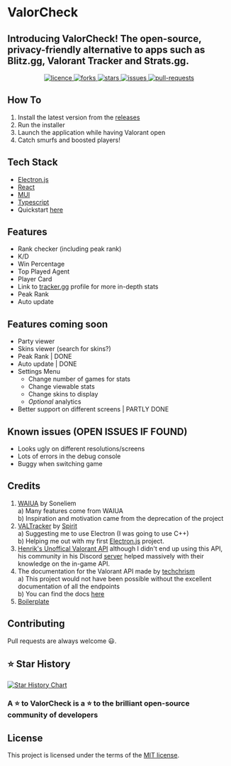 # ValorCheck

<h2>Introducing ValorCheck! The open-source, privacy-friendly alternative to apps such as Blitz.gg, Valorant Tracker and Strats.gg.</h2>

<p align="center">
<a href="https://github.com/yvanlok/valorcheck/blob/main/LICENSE" target="_blank">
<img src="https://img.shields.io/github/license/yvanlok/valorcheck?style=flat-square" alt="licence" />
</a>
<a href="https://github.com/yvanlok/valorcheck/fork" target="_blank">
<img src="https://img.shields.io/github/forks/yvanlok/valorcheck?style=flat-square" alt="forks"/>
</a>
<a href="https://github.com/yvanlok/valorcheck/stargazers" target="_blank">
<img src="https://img.shields.io/github/stars/yvanlok/valorcheck?style=flat-square" alt="stars"/>
</a>
<a href="https://github.com/yvanlok/valorcheck/issues" target="_blank">
<img src="https://img.shields.io/github/issues/yvanlok/valorcheck?style=flat-square" alt="issues"/>
</a>
<a href="https://github.com/yvanlok/valorcheck/pulls" target="_blank">
<img src="https://img.shields.io/github/issues-pr/yvanlok/valorcheck?style=flat-square" alt="pull-requests"/>
</a>

## How To

1. Install the latest version from the [releases](https://github.com/yvanlok/valorcheck/releases)
2. Run the installer
3. Launch the application while having Valorant open
4. Catch smurfs and boosted players!

## Tech Stack
- [Electron.js](https://www.electronjs.org/)
- [React](https://react.dev/)
- [MUI](https://mui.com/)
- [Typescript](https://www.typescriptlang.org/)
- Quickstart [here](https://github.com/hellosoftware-io/electron-typescript-react-mui)
   
## Features
- Rank checker (including peak rank)
- K/D
- Win Percentage
- Top Played Agent
- Player Card
- Link to [tracker.gg](https://tracker.gg/valorant) profile for more in-depth stats
- Peak Rank 
- Auto update

## Features coming soon
- Party viewer
- Skins viewer (search for skins?)
- Peak Rank | DONE
- Auto update | DONE
- Settings Menu
  - Change number of games for stats
  - Change viewable stats
  - Change skins to display
  - *Optional* analytics
- Better support on different screens | PARTLY DONE

## Known issues (OPEN ISSUES IF FOUND)
- Looks ugly on different resolutions/screens
- Lots of errors in the debug console
- Buggy when switching game

## Credits
1. [WAIUA](https://github.com/Soneliem/WAIUA) by Soneliem <br>
  a) Many features come from WAIUA  <br>
  b) Inspiration and motivation came from the deprecation of the project
2. [VALTracker](https://valtracker.gg) by [Spirit](https://github.com/codedotspirit) <br>
  a) Suggesting me to use Electron (I was going to use C++) <br>
  b) Helping me out with my first [Electron.js](https://www.electronjs.org/) project. 
3. [Henrik's Unoffical Valorant API](https://github.com/Henrik-3/unofficial-valorant-api)  although I didn't end up using this API, his community in his Discord [server](https://discord.gg/sWzkPtJkDg) helped massively with their knowledge on the in-game API.
4. The documentation for the Valorant API made by [techchrism](https://github.com/techchrism) <br>
   a) This project would not have been possible without the excellent documentation of all the endpoints  <br>
   b) You can find the docs [here](https://valapidocs.techchrism.me/)
5. [Boilerplate](https://github.com/hellosoftware-io/electron-typescript-react-mui)

## Contributing

Pull requests are always welcome 😃.

## ⭐️ Star History

[![Star History Chart](https://api.star-history.com/svg?repos=yvanlok/valorcheck&type=Date)](https://github.com/yvanlok/valorcheck/stargazers)

<h3>
A ⭐️ to ValorCheck is a ⭐️ to the brilliant open-source community of developers
</h3>


## License

This project is licensed under the terms of the [MIT license](LICENSE).
